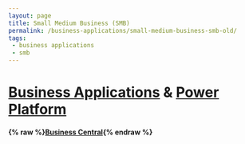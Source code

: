 ```yaml
---
layout: page
title: Small Medium Business (SMB)
permalink: /business-applications/small-medium-business-smb-old/
tags:
 - business applications
 - smb
---
```


# [Business Applications](https://docs.microsoft.com/en-us/dynamics365/) & [Power Platform](https://docs.microsoft.com/en-us/power-platform/)

#### {% raw %}[Business Central](business-central){% endraw %}
